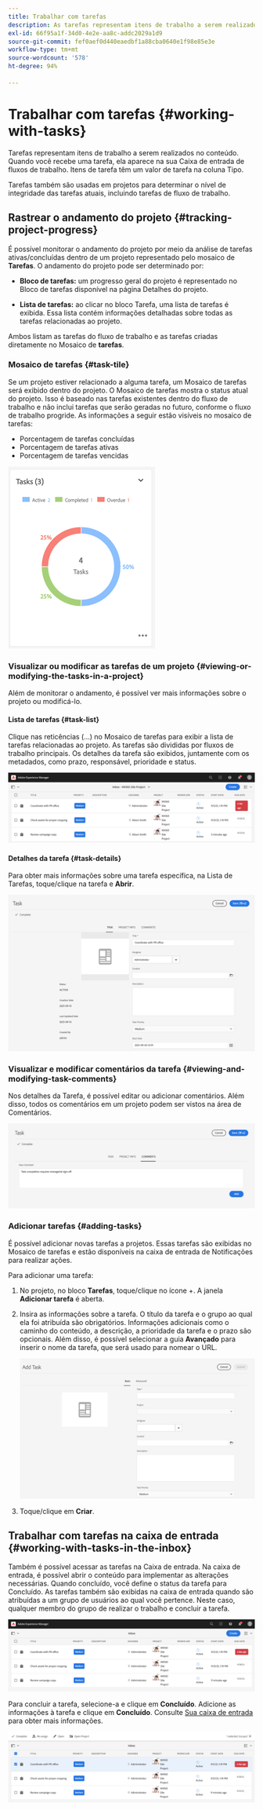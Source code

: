 ```yaml
---
title: Trabalhar com tarefas
description: As tarefas representam itens de trabalho a serem realizados no conteúdo e são usadas nos projetos para determinar o nível de integridade das tarefas atuais
exl-id: 66f95a1f-34d0-4e2e-aa8c-addc2029a1d9
source-git-commit: fef0aef0d440eaedbf1a88cba0640e1f98e85e3e
workflow-type: tm+mt
source-wordcount: '578'
ht-degree: 94%

---
```


# Trabalhar com tarefas {#working-with-tasks}

Tarefas representam itens de trabalho a serem realizados no conteúdo. Quando você recebe uma tarefa, ela aparece na sua Caixa de entrada de fluxos de trabalho. Itens de tarefa têm um valor de tarefa na coluna Tipo.

Tarefas também são usadas em projetos para determinar o nível de integridade das tarefas atuais, incluindo tarefas de fluxo de trabalho.

## Rastrear o andamento do projeto {#tracking-project-progress}

É possível monitorar o andamento do projeto por meio da análise de tarefas ativas/concluídas dentro de um projeto representado pelo mosaico de **Tarefas**. O andamento do projeto pode ser determinado por:

* **Bloco de tarefas:** um progresso geral do projeto é representado no Bloco de tarefas disponível na página Detalhes do projeto.

* **Lista de tarefas:** ao clicar no bloco Tarefa, uma lista de tarefas é exibida. Essa lista contém informações detalhadas sobre todas as tarefas relacionadas ao projeto.

Ambos listam as tarefas do fluxo de trabalho e as tarefas criadas diretamente no Mosaico de **tarefas**.

### Mosaico de tarefas {#task-tile}

Se um projeto estiver relacionado a alguma tarefa, um Mosaico de tarefas será exibido dentro do projeto. O Mosaico de tarefas mostra o status atual do projeto. Isso é baseado nas tarefas existentes dentro do fluxo de trabalho e não inclui tarefas que serão geradas no futuro, conforme o fluxo de trabalho progride. As informações a seguir estão visíveis no mosaico de tarefas:

* Porcentagem de tarefas concluídas
* Porcentagem de tarefas ativas
* Porcentagem de tarefas vencidas

![Mosaico de tarefas](/help/sites-cloud/authoring/assets/projects-tasks-breakdown.png)

### Visualizar ou modificar as tarefas de um projeto {#viewing-or-modifying-the-tasks-in-a-project}

Além de monitorar o andamento, é possível ver mais informações sobre o projeto ou modificá-lo.

#### Lista de tarefas {#task-list}

Clique nas reticências (...) no Mosaico de tarefas para exibir a lista de tarefas relacionadas ao projeto. As tarefas são divididas por fluxos de trabalho principais. Os detalhes da tarefa são exibidos, juntamente com os metadados, como prazo, responsável, prioridade e status.

![Lista de tarefas](/help/sites-cloud/authoring/assets/projects-task-list.png)

#### Detalhes da tarefa {#task-details}

Para obter mais informações sobre uma tarefa específica, na Lista de Tarefas, toque/clique na tarefa e **Abrir**.

![Detalhes da tarefa](/help/sites-cloud/authoring/assets/projects-task-details.png)

### Visualizar e modificar comentários da tarefa {#viewing-and-modifying-task-comments}

Nos detalhes da Tarefa, é possível editar ou adicionar comentários. Além disso, todos os comentários em um projeto podem ser vistos na área de Comentários.

![Comentários sobre tarefas](/help/sites-cloud/authoring/assets/projects-tasks-comments.png)

### Adicionar tarefas {#adding-tasks}

É possível adicionar novas tarefas a projetos. Essas tarefas são exibidas no Mosaico de tarefas e estão disponíveis na caixa de entrada de Notificações para realizar ações.

Para adicionar uma tarefa:

1. No projeto, no bloco **Tarefas**, toque/clique no ícone +. A janela **Adicionar tarefa** é aberta.
1. Insira as informações sobre a tarefa. O título da tarefa e o grupo ao qual ela foi atribuída são obrigatórios. Informações adicionais como o caminho do conteúdo, a descrição, a prioridade da tarefa e o prazo são opcionais. Além disso, é possível selecionar a guia **Avançado** para inserir o nome da tarefa, que será usado para nomear o URL.

   ![Adicionar uma tarefa](/help/sites-cloud/authoring/assets/projects-add-task.png)

1. Toque/clique em **Criar**.

## Trabalhar com tarefas na caixa de entrada {#working-with-tasks-in-the-inbox}

Também é possível acessar as tarefas na Caixa de entrada. Na caixa de entrada, é possível abrir o conteúdo para implementar as alterações necessárias. Quando concluído, você define o status da tarefa para Concluído. As tarefas também são exibidas na caixa de entrada quando são atribuídas a um grupo de usuários ao qual você pertence. Neste caso, qualquer membro do grupo de realizar o trabalho e concluir a tarefa.

![Tarefas na caixa de entrada](/help/sites-cloud/authoring/assets/projects-task-inbox.png)

Para concluir a tarefa, selecione-a e clique em **Concluído**. Adicione as informações à tarefa e clique em **Concluído**. Consulte [Sua caixa de entrada](/help/sites-cloud/authoring/getting-started/inbox.md) para obter mais informações.

![Notificações de tarefa](/help/sites-cloud/authoring/assets/projects-task-notifications.png)
